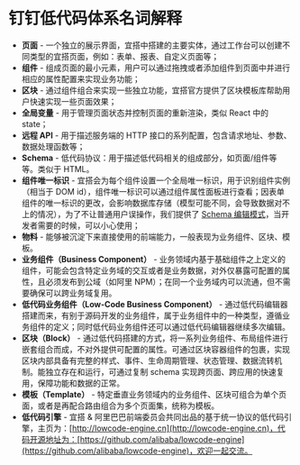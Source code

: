 # 钉钉低代码体系名词解释

* **页面** - 一个独立的展示界面，宜搭中搭建的主要实体，通过工作台可以创建不同类型的宜搭页面，例如：表单、报表、自定义页面等；
* **组件** - 组成页面的最小元素，用户可以通过拖拽或者添加组件到页面中并进行相应的属性配置来实现业务功能；
* **区块** - 通过组件组合来实现一些独立功能，宜搭官方提供了区块模板库帮助用户快速实现一些页面效果；
* **全局变量** - 用于管理页面状态并控制页面的重新渲染，类似 React 中的 state；
* **远程 API** - 用于描述服务端的 HTTP 接口的系列配置，包含请求地址、参数、数据处理函数等；
* **Schema** - 低代码协议：用于描述低代码相关的组成部分，如页面/组件等等。类似于 HTML。
* **组件唯一标识** - 宜搭会为每个组件设置一个全局唯一标识，用于识别组件实例（相当于 DOM id），组件唯一标识可以通过组件属性面板进行查看；因表单组件的唯一标识的更改，会影响数据库存储（模型可能不同，会导致数据对不上的情况），为了不让普通用户误操作，我们提供了 [Schema 编辑模式](/developer-site/docs/guide/concept/debug#开启-schema-工作台)，当开发者需要的时候，可以小心使用；
* **物料** - 能够被沉淀下来直接使用的前端能力，一般表现为业务组件、区块、模板。
* **业务组件（Business Component）** - 业务领域内基于基础组件之上定义的组件，可能会包含特定业务域的交互或者是业务数据，对外仅暴露可配置的属性，且必须发布到公域（如阿里 NPM）；在同一个业务域内可以流通，但不需要确保可以跨业务域复用。
* **低代码业务组件（Low-Code Business Component）** - 通过低代码编辑器搭建而来，有别于源码开发的业务组件，属于业务组件中的一种类型，遵循业务组件的定义；同时低代码业务组件还可以通过低代码编辑器继续多次编辑。
* **区块（Block）** - 通过低代码搭建的方式，将一系列业务组件、布局组件进行嵌套组合而成，不对外提供可配置的属性。可通过区块容器组件的包裹，实现区块内部具备有完整的样式、事件、生命周期管理、状态管理、数据流转机制。能独立存在和运行，可通过复制 schema 实现跨页面、跨应用的快速复用，保障功能和数据的正常。
* **模板（Template）** - 特定垂直业务领域内的业务组件、区块可组合为单个页面，或者是再配合路由组合为多个页面集，统称为模板。
* **低代码引擎**  - 宜搭 & 阿里巴巴前端委员会共同出品的基于统一协议的低代码引擎，主页为：[http://lowcode-engine.cn](http://lowcode-engine.cn)，代码开源地址为：[https://github.com/alibaba/lowcode-engine](https://github.com/alibaba/lowcode-engine)，欢迎一起交流。
